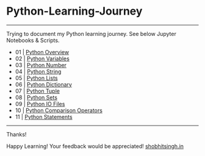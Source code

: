 # Python-Learning-Journey
---

Trying to document my Python learning journey. See below Jupyter Notebooks & Scripts.

+ 01 | [Python Overview](https://github.com/shobhit-singh/Python-Learning-Journey/blob/master/PythonOverview.md)
+ 02 | [Python Variables](https://github.com/shobhit-singh/Python-Learning-Journey/blob/master/PythonVariables.ipynb)
+ 03 | [Python Number](https://github.com/shobhit-singh/Python-Learning-Journey/blob/master/PythonNumber.ipynb)
+ 04 | [Python String](https://github.com/shobhit-singh/Python-Learning-Journey/blob/master/PythonString.ipynb)
+ 05 | [Python Lists](https://github.com/shobhit-singh/Python-Learning-Journey/blob/master/PythonLists.ipynb)
+ 06 | [Python Dictionary](https://github.com/shobhit-singh/Python-Learning-Journey/blob/master/PythonDictionary.ipynb)
+ 07 | [Python Tuple](https://github.com/shobhit-singh/Python-Learning-Journey/blob/master/PythonTuple.ipynb)
+ 08 | [Python Sets](https://github.com/shobhit-singh/Python-Learning-Journey/blob/master/PythonSets.ipynb)
+ 09 | [Python IO Files](https://github.com/shobhit-singh/Python-Learning-Journey/blob/master/InputOutputFiles.ipynb)
+ 10 | [Python Comparison Operators](https://github.com/shobhit-singh/Python-Learning-Journey/blob/master/ComparisonOperators.ipynb)
+ 11 | [Python Statements](https://github.com/shobhit-singh/Python-Learning-Journey/blob/master/PythonStatements.ipynb)
---
Thanks!

Happy Learning! Your feedback would be appreciated!
[shobhitsingh.in](http://shobhitsingh.in/)